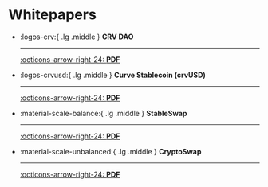 <h1>Whitepapers </h1>


<div class="grid cards" markdown>

-   :logos-crv:{ .lg .middle } **CRV DAO**

    ---

    [:octicons-arrow-right-24: **PDF**](../../assets/pdf/CurveDAO.pdf)

-   :logos-crvusd:{ .lg .middle } **Curve Stablecoin (crvUSD)**

    ---

    [:octicons-arrow-right-24: **PDF**](../../assets/pdf/curve-stablecoin.pdf)

-   :material-scale-balance:{ .lg .middle } **StableSwap**

    ---

    [:octicons-arrow-right-24: **PDF**](../../assets/pdf/stableswap-paper.pdf)

-   :material-scale-unbalanced:{ .lg .middle } **CryptoSwap**

    ---

    [:octicons-arrow-right-24: **PDF**](../../assets/pdf/crypto-pools-paper.pdf)

</div>